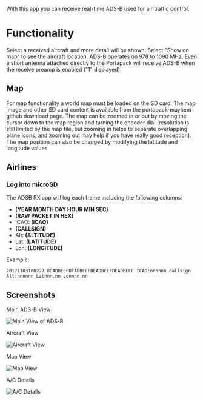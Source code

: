 With this app you can receive real-time ADS-B used for air traffic control.

# Functionality
Select a received aircraft and more detail will be shown. Select "Show on map" to see the aircraft location. ADS-B operates on 978 to 1090 MHz. Even a short antenna attached directly to the Portapack will receive ADS-B when the receive preamp is enabled ("1" displayed).

## Map
For map functionality a world map must be loaded on the SD card. The map image and other SD card content is available from the portapack-mayhem github download page.  The map can be zoomed in or out by moving the cursor down to the map region and turning the encoder dial (resolution is still limited by the map file, but zooming in helps to separate overlapping plane icons, and zooming out may help if you have really good reception).  The map position can also be changed by modifying the latitude and longitude values.

## Airlines

### Log into microSD
The ADSB RX app will log each frame including the following columns:

* **(YEAR MONTH DAY HOUR MIN SEC)**
* **(RAW PACKET IN HEX)**
* ICAO: **(ICAO)**
* **(CALLSIGN)**
* Alt: **(ALTITUDE)**
* Lat: **(LATITUDE)**
* Lon: **(LONGITUDE)**

Example:

`20171103100227 8DADBEEFDEADBEEFDEADBEEFDEADBEEF ICAO:nnnnnn callsign Alt:nnnnnn Latnnn.nn Lonnnn.nn`

## Screenshots
Main ADS-B View

![Main View of ADS-B](https://i.ibb.co/ZN5vhN1/SCR-0005.png)

Aircraft View

![Aircraft View](https://i.ibb.co/pwzdgD0/SCR-0006.png)

Map View

![Map View](https://i.ibb.co/SrD1gbv/SCR-0007.png)

A/C Details

![A/C Details](https://i.ibb.co/SRq38gJ/SCR-0008.png)
